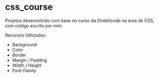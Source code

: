# css_course
Projetos desenvolvido com base no curso da Onebitcode na área de CSS, com código escrito por mim.

Recursos Utilizados:
* Background
* Color
* Border
* Margin / Padding
* Width / Height
* Font-Family
